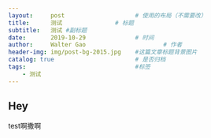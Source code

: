 ```yaml
---
layout:     post                    # 使用的布局（不需要改）
title:      测试               # 标题 
subtitle:   测试 #副标题
date:       2019-10-29              # 时间
author:     Walter Gao                      # 作者
header-img: img/post-bg-2015.jpg    #这篇文章标题背景图片
catalog: true                       # 是否归档
tags:                               #标签
    - 测试
---
```


## Hey

test啊撒啊
